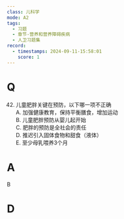 ```yaml
---
class: 儿科学
mode: A2
tags:
  - 习题
  - 章节-营养和营养障碍疾病
  - 人卫习题集
record:
  - timestamps: 2024-09-11-15:58:01
    score: 1
---
```


# Q
42. 儿童肥胖关键在预防，以下哪一项不正确  
A. 加强健康教育，保持平衡膳食，增加运动  
B. 儿童肥胖预防从婴儿起开始  
C. 肥胖的预防是全社会的责任  
D. 推迟引入固体食物和甜食（液体）  
E. 至少母乳喂养3个月
# A
B
# D
